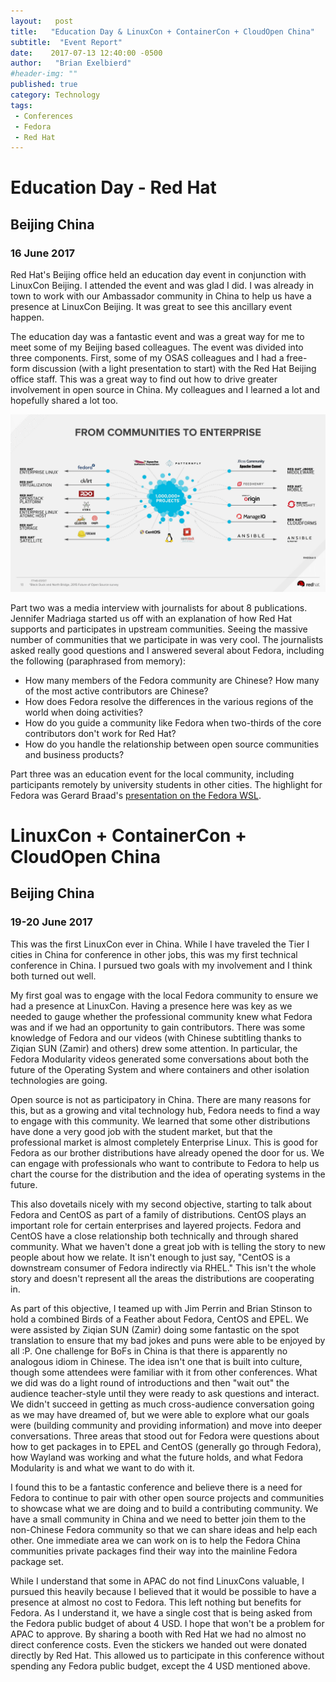 ```yaml
---
layout:   post
title:   "Education Day & LinuxCon + ContainerCon + CloudOpen China"
subtitle:  "Event Report"
date:    2017-07-13 12:40:00 -0500
author:   "Brian Exelbierd"
#header-img: ""
published: true
category: Technology
tags:
 - Conferences
 - Fedora
 - Red Hat
---
```


# Education Day - Red Hat

## Beijing China

### 16 June 2017

Red Hat's Beijing office held an education day event in conjunction with LinuxCon Beijing.  I attended the event and was glad I did.  I was already in town to work with our Ambassador community in China to help us have a presence at LinuxCon Beijing.  It was great to see this ancillary event happen.

The education day was a fantastic event and was a great way for me to meet some of my Beijing based colleagues.  The event was divided into three components.  First, some of my OSAS colleagues and I had a free-form discussion (with a light presentation to start) with the Red Hat Beijing office staff.  This was a great way to find out how to drive greater involvement in open source in China.  My colleagues and I learned a lot and hopefully shared a lot too.

![It's full of Open source](/img/2017/community-slide.png)

Part two was a media interview with journalists for about 8 publications.  Jennifer Madriaga started us off with an explanation of how Red Hat supports and participates in upstream communities.  Seeing the massive number of communities that we participate in was very cool.  The journalists asked really good questions and I answered several about Fedora, including the following (paraphrased from memory):

- How many members of the Fedora community are Chinese?  How many of the most active contributors are Chinese?
- How does Fedora resolve the differences in the various regions of the world when doing activities?
- How do you guide a community like Fedora when two-thirds of the core contributors don't work for Red Hat?
- How do you handle the relationship between open source communities and business products?

Part three was an education event for the local community, including participants remotely by university students in other cities.  The highlight for Fedora was Gerard Braad's [presentation on the Fedora WSL](https://github.com/gbraad/fedora-wsl).

# LinuxCon + ContainerCon + CloudOpen China

## Beijing China

### 19-20 June 2017

This was the first LinuxCon ever in China.  While I have traveled the Tier I cities in China for conference in other jobs, this was my first technical conference in China.  I pursued two goals with my involvement and I think both turned out well.

My first goal was to engage with the local Fedora community to ensure we had a presence at LinuxCon.  Having a presence here was key as we needed to gauge whether the professional community knew what Fedora was and if we had an opportunity to gain contributors.  There was some knowledge of Fedora and our videos (with Chinese subtitling thanks to Ziqian SUN (Zamir) and others) drew some attention.  In particular, the Fedora Modularity videos generated some conversations about both the future of the Operating System and where containers and other isolation technologies are going.

Open source is not as participatory in China.  There are many reasons for this, but as a growing and vital technology hub, Fedora needs to find a way to engage with this community.  We learned that some other distributions have done a very good job with the student market, but that the professional market is almost completely Enterprise Linux.  This is good for Fedora as our brother distributions have already opened the door for us.  We can engage with professionals who want to contribute to Fedora to help us chart the course for the distribution and the idea of operating systems in the future.

This also dovetails nicely with my second objective, starting to talk about Fedora and CentOS as part of a family of distributions.  CentOS plays an important role for certain enterprises and layered projects.  Fedora and CentOS have a close relationship both technically and through shared community.  What we haven't done a great job with is telling the story to new people about how we relate.  It isn't enough to just say, "CentOS is a downstream consumer of Fedora indirectly via RHEL."  This isn't the whole story and doesn't represent all the areas the distributions are cooperating in.

As part of this objective, I teamed up with Jim Perrin and Brian Stinson to hold a combined Birds of a Feather about Fedora, CentOS and EPEL.  We were assisted by Ziqian SUN (Zamir) doing some fantastic on the spot translation to ensure that my bad jokes and puns were able to be enjoyed by all :P.  One challenge for BoFs in China is that there is apparently no analogous idiom in Chinese.  The idea isn't one that is built into culture, though some attendees were familiar with it from other conferences.  What we did was do a light round of introductions and then "wait out" the audience teacher-style until they were ready to ask questions and interact.  We didn't succeed in getting as much cross-audience conversation going as we may have dreamed of, but we were able to explore what our goals were (building community and providing information) and move into deeper conversations.  Three areas that stood out for Fedora were questions about how to get packages in to EPEL and CentOS (generally go through Fedora), how Wayland was working and what the future holds, and what Fedora Modularity is and what we want to do with it.

I found this to be a fantastic conference and believe there is a need for Fedora to continue to pair with other open source projects and communities to showcase what we are doing and to build a contributing community.  We have a small community in China and we need to better join them to the non-Chinese Fedora community so that we can share ideas and help each other.  One immediate area we can work on is to help the Fedora China communities private packages find their way into the mainline Fedora package set.

While I understand that some in APAC do not find LinuxCons valuable, I pursued this heavily because I believed that it would be possible to have a presence at almost no cost to Fedora.  This left nothing but benefits for Fedora.  As I understand it, we have a single cost that is being asked from the Fedora public budget of about 4 USD.  I hope that won't be a problem for APAC to approve.  By sharing a booth with Red Hat we had no almost no direct conference costs.  Even the stickers we handed out were donated directly by Red Hat.  This allowed us to participate in this conference without spending any Fedora public budget, except the 4 USD mentioned above.
